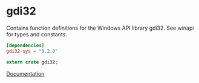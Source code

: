 # gdi32 #
Contains function definitions for the Windows API library gdi32. See winapi for types and constants.

```toml
[dependencies]
gdi32-sys = "0.2.0"
```

```rust
extern crate gdi32;
```

[Documentation](https://retep998.github.io/doc/winapi/gdi32/)

